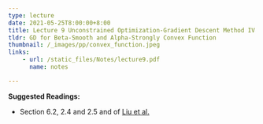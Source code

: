 ```yaml
---
type: lecture
date: 2021-05-25T8:00:00+8:00
title: Lecture 9 Unconstrained Optimization-Gradient Descent Method IV 
tldr: GD for Beta-Smooth and Alpha-Strongly Convex Function
thumbnail: /_images/pp/convex_function.jpeg
links: 
    - url: /static_files/Notes/lecture9.pdf
      name: notes

---
```

**Suggested Readings:**

- Section 6.2, 2.4 and 2.5 and of [Liu et al.](http://bicmr.pku.edu.cn/~wenzw/optbook/opt1.pdf)


